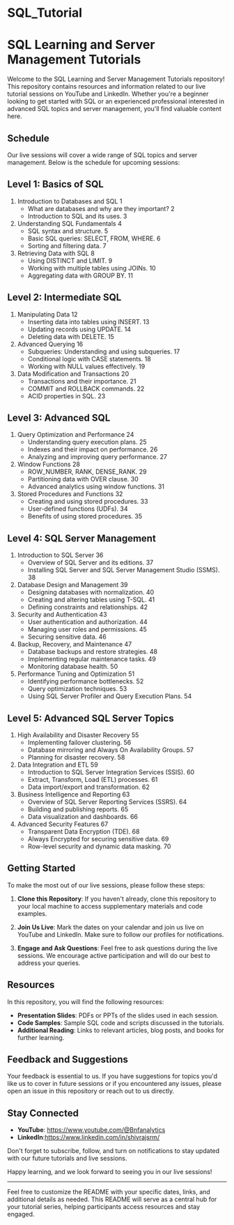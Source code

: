 # SQL_Tutorial
# SQL Learning and Server Management Tutorials

Welcome to the SQL Learning and Server Management Tutorials repository! This repository contains resources and information related to our live tutorial sessions on YouTube and LinkedIn. Whether you're a beginner looking to get started with SQL or an experienced professional interested in advanced SQL topics and server management, you'll find valuable content here.

## Schedule

Our live sessions will cover a wide range of SQL topics and server management. 
Below is the schedule for upcoming sessions:
## Level 1: Basics of SQL	
  1. Introduction to Databases and SQL	1
	   - What are databases and why are they important?	2
	   - Introduction to SQL and its uses.	3
  2. Understanding SQL Fundamentals	4
	   - SQL syntax and structure.	5
	   - Basic SQL queries: SELECT, FROM, WHERE.	6
	   - Sorting and filtering data.	7
  3. Retrieving Data with SQL	8
	   - Using DISTINCT and LIMIT.	9
	   - Working with multiple tables using JOINs.	10
	   - Aggregating data with GROUP BY.	11
## Level 2: Intermediate SQL
  1. Manipulating Data	12
	   - Inserting data into tables using INSERT.	13
	   - Updating records using UPDATE.	14
	   - Deleting data with DELETE.	15
  2. Advanced Querying	16
	   - Subqueries: Understanding and using subqueries.	17
	   - Conditional logic with CASE statements.	18
	   - Working with NULL values effectively.	19
  3. Data Modification and Transactions	20
	   - Transactions and their importance.	21
	   - COMMIT and ROLLBACK commands.	22
	   - ACID properties in SQL.	23
## Level 3: Advanced SQL
  1. Query Optimization and Performance	24
	   - Understanding query execution plans.	25
	   - Indexes and their impact on performance.	26
	   - Analyzing and improving query performance.	27
  2. Window Functions	28
	   - ROW_NUMBER, RANK, DENSE_RANK.	29
	   - Partitioning data with OVER clause.	30
	   - Advanced analytics using window functions.	31
  3. Stored Procedures and Functions	32
	   - Creating and using stored procedures.	33
	   - User-defined functions (UDFs).	34
	   - Benefits of using stored procedures.	35
## Level 4: SQL Server Management	
  1. Introduction to SQL Server	36
	   - Overview of SQL Server and its editions.	37
	   - Installing SQL Server and SQL Server Management Studio (SSMS).	38
  2. Database Design and Management	39
	   - Designing databases with normalization.	40
	   - Creating and altering tables using T-SQL.	41
	   - Defining constraints and relationships.	42
  3. Security and Authentication	43
	   - User authentication and authorization.	44
	   - Managing user roles and permissions.	45
	   - Securing sensitive data.	46
  4. Backup, Recovery, and Maintenance	47
	   - Database backups and restore strategies.	48
	   - Implementing regular maintenance tasks.	49
	   - Monitoring database health.	50
  5. Performance Tuning and Optimization	51
	   - Identifying performance bottlenecks.	52
	   - Query optimization techniques.	53
	   - Using SQL Server Profiler and Query Execution Plans.	54
## Level 5: Advanced SQL Server Topics	
  1. High Availability and Disaster Recovery	55
	   - Implementing failover clustering.	56
	   - Database mirroring and Always On Availability Groups.	57
	   - Planning for disaster recovery.	58
  2. Data Integration and ETL	59
	   - Introduction to SQL Server Integration Services (SSIS).	60
	   - Extract, Transform, Load (ETL) processes.	61
	   - Data import/export and transformation.	62
  3. Business Intelligence and Reporting	63
	   - Overview of SQL Server Reporting Services (SSRS).	64
	   - Building and publishing reports.	65
	   - Data visualization and dashboards.	66
  4. Advanced Security Features	67
	   - Transparent Data Encryption (TDE).	68
	   - Always Encrypted for securing sensitive data.	69
	   - Row-level security and dynamic data masking.	70



## Getting Started

To make the most out of our live sessions, please follow these steps:

1. **Clone this Repository**: If you haven't already, clone this repository to your local machine to access supplementary materials and code examples.

2. **Join Us Live**: Mark the dates on your calendar and join us live on YouTube and LinkedIn. Make sure to follow our profiles for notifications.

3. **Engage and Ask Questions**: Feel free to ask questions during the live sessions. We encourage active participation and will do our best to address your queries.

## Resources

In this repository, you will find the following resources:

- **Presentation Slides**: PDFs or PPTs of the slides used in each session.
- **Code Samples**: Sample SQL code and scripts discussed in the tutorials.
- **Additional Reading**: Links to relevant articles, blog posts, and books for further learning.

## Feedback and Suggestions

Your feedback is essential to us. If you have suggestions for topics you'd like us to cover in future sessions or if you encountered any issues, please open an issue in this repository or reach out to us directly.

## Stay Connected

- **YouTube**: https://www.youtube.com/@Bnfanalytics
- **LinkedIn**:https://www.linkedin.com/in/shivrajsrm/
  

Don't forget to subscribe, follow, and turn on notifications to stay updated with our future tutorials and live sessions.

Happy learning, and we look forward to seeing you in our live sessions!

---

Feel free to customize the README with your specific dates, links, and additional details as needed. This README will serve as a central hub for your tutorial series, helping participants access resources and stay engaged.
